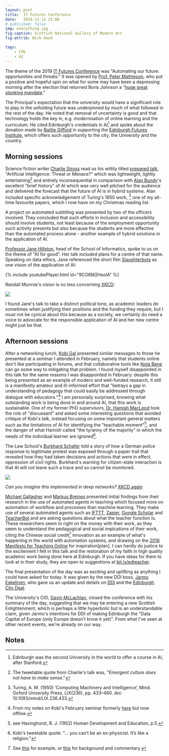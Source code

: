 ```yaml
---
layout: post
title:  IT Futures Conference
date:   2019-12-13 23:00
# published: false
img: everything.jpg
fig-caption: Scottish National Gallery of Modern Art
fig-attrib: Nick Hood

tags:
    - CPD
    - AI
---
```

The theme of the 2019 [IT Futures Conference](https://www.itfutures.ed.ac.uk/) was "Automating our future: opportunities and threats." It was opened by [Prof. Peter Mathieson](https://www.ed.ac.uk/principals-office/principal-biography), who put a positive and hopeful spin on what for some may have been a depressing morning after the election that returned Boris Johnson a "[huge great stonking mandate](https://www.conservativehome.com/video/2019/12/listen-a-huge-great-stonking-mandate-the-prime-ministers-victory-speech-at-cchq.html)." 

The Principal's expectation that the university would have a significant role to play in the unfolding future was underpinned by much of what followed in the rest of the day. He noted that removal of uncertainty is good and that technology holds the key in, e.g. modernisation of online learning and the curriculum. He cited Edinburgh's credentials in AI[^Ed1] and spoke about the donation made by [Baillie Gifford](https://www.bailliegifford.com/) in supporting the [Edinburgh Futures Institute](https://efi.ed.ac.uk/), which offers such opportunity to the city, the University and the country.

## Morning sessions

Science fiction writer [Charlie Stross](https://www.antipope.org/charlie/) read us his wittily titled [prepared talk](https://www.antipope.org/charlie/blog-static/2019/12/artificial-intelligence-threat.html), "Artificial Intelligence: Threat or Menace?" which was lightweight, lightly entertaining[^charlie] and entirely inconsequential in comparison with [Alan Bundy](https://en.wikipedia.org/wiki/Alan_Bundy)'s excellent "brief history" of AI which was very well pitched for the audience and delivered the forecast that the future of AI is in hybrid systems. Alan included specific acknowledgement of Turing's 1950 work, [^at1950] one of my all-time favourite papers, which I now have on my Christmas reading list.

A project on automated subtitling was presented by two of the officers involved. They concluded that such efforts in inclusion and accessibility should involve students, not least because of the employment opportunity such activity presents but also because the students are more effective than the automated process alone - another example of hybrid solutions in the application of AI.

[Professor Jane Hillston](https://www.research.ed.ac.uk/portal/en/persons/jane-hillston(b223964a-b6ef-4ca3-a6f4-8d8eca420a49).html), head of the School of Informatics, spoke to us on the theme of "AI for good". Her talk included plans for a centre of that name. Speaking on data ethics, Jane referenced the short film [Slaughterbots](https://www.youtube.com/watch?v=9CO6M2HsoIA) as one vision of the application of AI:

{% include youtubePlayer.html id="9CO6M2HsoIA" %}

Randall Munroe's vision is no less concerning [XKCD](https://xkcd.com/1968/):

![](https://imgs.xkcd.com/comics/robot_future.png)

I found Jane's talk to take a distinct political tone, as academic leaders do sometimes when justifying their positions and the funding they require, but I must not be cynical about this because as a society, we certainly do need a voice to advocate for the responsible application of AI and her new centre might just be that. 

## Afternoon sessions
After a networking lunch, [Kobi Gal](https://www.inf.ed.ac.uk/people/staff/Yakov_Gal.html) presented similar messages to those he presented at a seminar I attended in February, namely that students online don't like participating in forums, and that collaborative tools like [Nota Bene](https://www.notabene.com/) can go some way to mitigating that problem. I found myself disappointed in this talk for the same reasons I was disappointed in February: despite this being presented as an example of modern and well-funded research, it still is a manifestly amateur and ill-informed effort that "betrays a gap in understanding of pedagogy that could easily be addressed through dialogue with educators."[^feb2] I am personally surprised, knowing what outstanding work is being done in and around AI, that this work is sustainable. One of my former PhD supervisors, [Dr. Hamish MacLeod](https://www.ed.ac.uk/profile/hamish-macleod) took the role of "discussant" and asked some interesting questions that avoided critique of Kobi's talk, instead focusing on some important general matters such as the limitations of AI for identifying the "teachable moment"[^hamish1], and the danger of what Hamish called "the tyranny of the majority" in which the needs of the individual learner are ignored[^tweet2].

The Law School's [Burkhard Schafer](https://www.law.ed.ac.uk/people/professor-burkhard-schafer) told a story of how a German police response to legitimate protest was exposed through a paper trail that revealed how they had taken decisions and actions that were in effect, oppression of civil rights. Burkhard's warning for citizen-state interaction is that AI will not leave such a trace and so cannot be monitored.

![](https://imgs.xkcd.com/comics/security_question.png)

*Can you imagine this implemented in deep networks?*  [XKCD again](https://xkcd.com/565/)

[Michael Gallagher](https://www.de.ed.ac.uk/people/dr-michael-gallagher) and [Markus Breines](https://www.de.ed.ac.uk/people/dr-markus-breines) presented initial findings from their research in the use of automated agents in teaching which focused more on automation of workflow and processes than machine learning. They make use of several automated agents such as [IFTTT](https://ifttt.com/), [Zapier](https://zapier.com/), [Google Scholar](https://scholar.google.co.uk/) and [TeacherBot](https://cullaloe.net/w/index.php?title=Teacherbot:_Can_Robot_Teachers_Do_It_Better%3F) and are asking questions about what the teacher function is. These researchers seem to right on the money with their work, as they seem to understand the pedagogical and social implcations of their work, citing the Chinese social credit[^chinasc] innovation as an example of what's happening in the world with automation systems, and drawing on the [2016 Manifesto for Teaching Online](https://blogs.ed.ac.uk/manifestoteachingonline/the-text/) for inspiration[plan]. I can hardly do justice to the excitement I felt in this talk and the restoration of my faith in high quality academic work being done here at Edinburgh. If you have ideas for them to look at in their study, they are open to suggestions at [bit.ly/edteacher](//bit.ly/edteacher).

The final presentation of the day was as exciting and uplifting as anything I could have asked for today. It was given by the new DDI boss, [Jarmo Eskelinen](https://www.ed.ac.uk/news/staff/2018/data-driven-innovation-lead-announced), who gave us an update and details on [DDI](https://ddi.ac.uk/) and the [Edinburgh City Deal](https://www.acceleratinggrowth.org.uk/). 

The University's CIO, [Gavin McLachlan](https://www.ed.ac.uk/principals-office/vice-principals-senior-leadership/senior-leadership-team/mclachlan), closed the conference with his summary of the day, suggesting that we may be entering a new Scottish Enlightenment, which is perhaps a little hyperbolic but is an understandable claim, given Jarmo's intentions for DDI of making Edinburgh the "Data Capital of Europe (only Europe doesn't know it yet)". From what I've seen at other recent events, we're already on our way.

## Notes
[^charlie]: The tweetable quote from Charlie's talk was, "*Emergent culture does not have to make sense*."

[^chinasc]: See [this](https://www.wired.co.uk/article/china-social-credit-system-explained) for example, or [this](https://www.dw.com/en/china-experiments-with-sweeping-social-credit-system/a-42030727) for background and commentary.

[^Ed1]: Edinburgh was the second University in the world to offer a course in AI, after Stanford.

[^at1950]: Turing, A. M. (1950) ‘Computing Machinery and Intelligence’, Mind. Oxford University Press, LIX(236), pp. 433–460. doi: 10.1093/mind/LIX.236.433.

[^feb2]: From my notes on Kobi's February seminar formerly [here](https://cullaloe.net/w/index.php?title=Development_diary_2019#RSASmartCities) but now offline.

[^hamish1]: see Havinghurst, R. J. (1952) Human Development and Education, p.5.

[^tweet2]: Kobi's tweetable quote: "... you can’t be an ex-physicist. It’s like a religion."

[^plan]: I left the conference today inspired by this presentation to examine my own online offering which supports my PGDE Physics students, and to find ways of making it better than it is using this framework described by these two academics: Automation of Workflow (in teaching) and Modification of Workflow for Automation.
